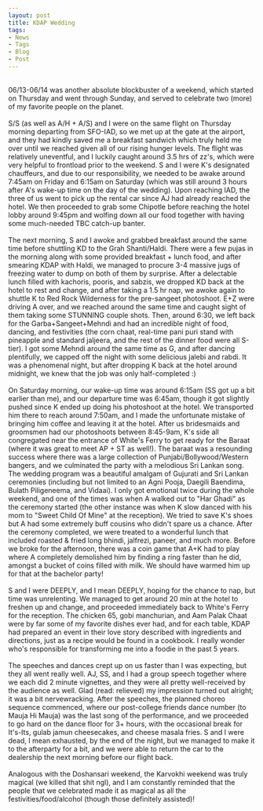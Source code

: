 ```yaml
---
layout: post
title: KDAP Wedding
tags:
- News
- Tags
- Blog
- Post
---
```

<br/>
06/13-06/14 was another absolute blockbuster of a weekend, which started on Thursday and went through Sunday, and served to celebrate two (more) of my favorite people on the planet.
<br/>
<br/>
S/S (as well as A/H + A/S) and I were on the same flight on Thursday morning departing from SFO-IAD, so we met up at the gate at the airport, and they had kindly saved me a breakfast sandwich which truly held me over until we reached given all of our rising hunger levels. The flight was relatively uneventful, and I luckily caught around 3.5 hrs of zz's, which were very helpful to frontload prior to the weekend. S and I were K's designated chauffeurs, and due to our responsibility, we needed to be awake around 7:45am on Friday and 6:15am on Saturday (which was still around 3 hours after A's wake-up time on the day of the wedding). Upon reaching IAD, the three of us went to pick up the rental car since AJ had already reached the hotel. We then proceeded to grab some Chipotle before reaching the hotel lobby around 9:45pm and wolfing down all our food together with having some much-needed TBC catch-up banter.
<br/>
<br/>
The next morning, S and I awoke and grabbed breakfast around the same time before shuttling KD to the Grah Shanti/Haldi. There were a few pujas in the morning along with some provided breakfast + lunch food, and after smearing KDAP with Haldi, we managed to procure 3-4 massive jugs of freezing water to dump on both of them by surprise. After a delectable lunch filled with kachoris, pooris, and sabzis, we dropped KD back at the hotel to rest and change, and after taking a 1.5 hr nap, we awoke again to shuttle K to Red Rock Wilderness for the pre-sangeet photoshoot. E+Z were driving A over, and we reached around the same time and caught sight of them taking some STUNNING couple shots. Then, around 6:30, we left back for the Garba+Sangeet+Mehndi and had an incredible night of food, dancing, and festivities (the corn chaat, real-time pani puri stand with pineapple and standard jaljeera, and the rest of the dinner food were all S-tier). I got some Mehndi around the same time as G, and after dancing plentifully, we capped off the night with some delicious jalebi and rabdi. It was a phenomenal night, but after dropping K back at the hotel around midnight, we knew that the job was only half-completed :)
<br/>
<br/>
On Saturday morning, our wake-up time was around 6:15am (SS got up a bit earlier than me), and our departure time was 6:45am, though it got slightly pushed since K ended up doing his photoshoot at the hotel. We transported him there to reach around 7:50am, and I made the unfortunate mistake of bringing him coffee and leaving it at the hotel. After us bridesmaids and groomsmen had our photoshoots between 8:45-9am, K's side all congregated near the entrance of White's Ferry to get ready for the Baraat (where it was great to meet AP + ST as well!). The baraat was a resounding success where there was a large collection of Punjabi/Bollywood/Western bangers, and we culminated the party with a melodious Sri Lankan song. The wedding program was a beautiful amalgam of Gujurati and Sri Lankan ceremonies (including but not limited to an Agni Pooja, Daegili Baendima, Bulath Piligeneema, and Vidaai). I only got emotional twice during the whole weekend, and one of the times was when A walked out to "Har Ghadi" as the ceremony started (the other instance was when K slow danced with his mom to "Sweet Child Of Mine" at the reception). We tried to save K's shoes but A had some extremely buff cousins who didn't spare us a chance. After the ceremony completed, we were treated to a wonderful lunch that included roasted & fried long bhindi, jalfrezi, paneer, and much more. Before we broke for the afternoon, there was a coin game that A+K had to play where A completely demolished him by finding a ring faster than he did, amongst a bucket of coins filled with milk. We should have warmed him up for that at the bachelor party!
<br/>
<br/>
S and I were DEEPLY, and I mean DEEPLY, hoping for the chance to nap, but time was unrelenting. We managed to get around 20 min at the hotel to freshen up and change, and proceeded immediately back to White's Ferry for the reception. The chicken 65, gobi manchurian, and Aam Palak Chaat were by far some of my favorite dishes ever had, and for each table, KDAP had prepared an event in their love story described with ingredients and directions, just as a recipe would be found in a cookbook. I really wonder who's responsible for transforming me into a foodie in the past 5 years.
<br/>
<br/>
The speeches and dances crept up on us faster than I was expecting, but they all went really well. AJ, SS, and I had a group speech together where we each did 2 minute vignettes, and they were all pretty well-received by the audience as well. Glad (read: relieved) my impression turned out alright; it was a bit nervewracking. After the speeches, the planned choreo sequence commenced, where our post-college friends dance number (to Mauja Hi Mauja) was the last song of the performance, and we proceeded to go hard on the dance floor for 3+ hours, with the occasional break for It's-Its, gulab jamun cheesecakes, and cheese masala fries. S and I were dead, I mean exhausted, by the end of the night, but we managed to make it to the afterparty for a bit, and we were able to return the car to the dealership the next morning before our flight back.
<br/>
<br/>
Analogous with the Doshansari weekend, the Karvokhi weekend was truly magical (we killed that shit ngl), and I am constantly reminded that the people that we celebrated made it as magical as all the festivities/food/alcohol (though those definitely assisted)!